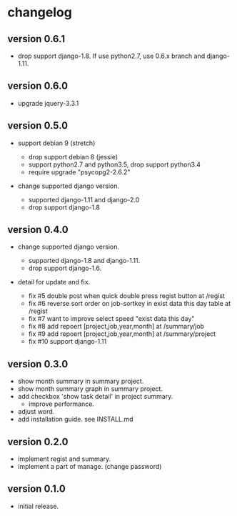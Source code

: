# changelog

## version 0.6.1

- drop support django-1.8. If use python2.7, use 0.6.x branch and django-1.11.

## version 0.6.0

- upgrade jquery-3.3.1

## version 0.5.0

- support debian 9 (stretch)
  - drop support debian 8 (jessie)
  - support python2.7 and python3.5, drop support python3.4
  - require upgrade "psycopg2-2.6.2"

- change supported django version.
  - supported django-1.11 and django-2.0
  - drop support django-1.8

## version 0.4.0

- change supported django version.
  - supported django-1.8 and django-1.11.
  - drop support django-1.6.

- detail for update and fix.
  - fix #5  double post when quick double press regist button at /regist
  - fix #6  reverse sort order on job-sortkey in exist data this day table at /regist
  - fix #7  want to improve select speed "exist data this day"
  - fix #8  add repoert [project,job,year,month] at /summary/job
  - fix #9  add repoert [project,job,year,month] at /summary/project
  - fix #10 support django-1.11

## version 0.3.0

- show month summary in summary project.
- show month summary graph in summary project.
- add checkbox 'show task detail' in project summary.
  - improve performance.
- adjust word.
- add installation guide. see INSTALL.md


## version 0.2.0

- implement regist and summary.
- implement a part of manage. (change password)


## version 0.1.0

  - initial release.
